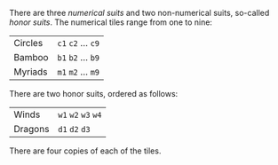 There are three _numerical suits_ and two non-numerical suits, so-called _honor
suits_. The numerical tiles range from one to nine:

|         |                  |
| ------- | ---------------- |
| Circles | `c1` `c2` … `c9` |
| Bamboo  | `b1` `b2` … `b9` |
| Myriads | `m1` `m2` … `m9` |

There are two honor suits, ordered as follows:

|         |                     |
| ------- | ------------------- |
| Winds   | `w1` `w2` `w3` `w4` |
| Dragons | `d1` `d2` `d3`      |

There are four copies of each of the tiles.
